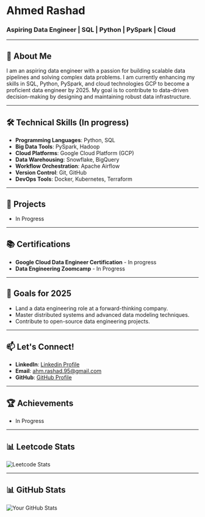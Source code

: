 # **Ahmed Rashad**  
### Aspiring Data Engineer | SQL | Python | PySpark | Cloud  

---

## 👋 About Me  
I am an aspiring data engineer with a passion for building scalable data pipelines and solving complex data problems. I am currently enhancing my skills in SQL, Python, PySpark, and cloud technologies GCP to become a proficient data engineer by 2025. My goal is to contribute to data-driven decision-making by designing and maintaining robust data infrastructure.  

---

## 🛠️ Technical Skills (In progress)
- **Programming Languages**: Python, SQL  
- **Big Data Tools**: PySpark, Hadoop  
- **Cloud Platforms**: Google Cloud Platform (GCP)  
- **Data Warehousing**: Snowflake, BigQuery  
- **Workflow Orchestration**: Apache Airflow  
- **Version Control**: Git, GitHub  
- **DevOps Tools**: Docker, Kubernetes, Terraform  

---

## 🚀 Projects  

- In Progress

---

## 📚 Certifications  
- **Google Cloud Data Engineer Certification** - In progress    
- **Data Engineering Zoomcamp** - In Progress

---

## 🎯 Goals for 2025  
- Land a data engineering role at a forward-thinking company.  
- Master distributed systems and advanced data modeling techniques.  
- Contribute to open-source data engineering projects.  

---

## 📫 Let's Connect!  
- **LinkedIn**: [Linkedin Profile](https://www.linkedin.com/in/ahmed-rashad-045a43254/)  
- **Email**: ahm.rashad.95@gmail.com  
- **GitHub**: [GitHub Profile](https://github.com/Arashad2024)  

---

## 🏆 Achievements  
- In Progress  

---

## 📊 Leetcode Stats  
![Leetcode Stats](https://leetcard.jacoblin.cool/jzELvRgK7F)  

---

## 📊 GitHub Stats  
![Your GitHub Stats](https://github-readme-stats.vercel.app/api?username=Arashad2024&show_icons=true&theme=dark)
